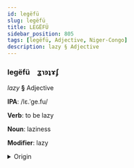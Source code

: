 ```yaml
---
id: legëfü
slug: legëfü
title: LEGËFÜ
sidebar_position: 805
tags: [legëfü, Adjective, Niger-Congo]
description: lazy § Adjective
---
```


### legëfü&emsp;<span kind="abugida">ʓɿꜿʇɤʄ</span>

*lazy* **§** Adjective

**IPA**: /lɛ.ˈge.fu/

**Verb**: to be lazy

**Noun**: laziness

**Modifier**: lazy

<details>
    <summary>Origin</summary>
    Swahili -legevu /lɛ'gɛ.vu/<br/>
    <em>Niger-Congo Language Family</em>
</details>